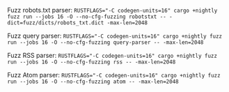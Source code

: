 Fuzz robots.txt parser:
`RUSTFLAGS="-C codegen-units=16" cargo +nightly fuzz run --jobs 16 -O --no-cfg-fuzzing robotstxt -- -dict=fuzz/dicts/robots_txt.dict -max-len=2048`

Fuzz query parser:
`RUSTFLAGS="-C codegen-units=16" cargo +nightly fuzz run --jobs 16 -O --no-cfg-fuzzing query-parser -- -max-len=2048`

Fuzz RSS parser:
`RUSTFLAGS="-C codegen-units=16" cargo +nightly fuzz run --jobs 16 -O --no-cfg-fuzzing rss -- -max-len=2048`

Fuzz Atom parser:
`RUSTFLAGS="-C codegen-units=16" cargo +nightly fuzz run --jobs 16 -O --no-cfg-fuzzing atom -- -max-len=2048`